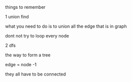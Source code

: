 things to remember 

1 union find

what you need to do is to union all the edge that is in graph

dont not try to loop every node


2 dfs

the way to form a tree

edge = node -1

they all have to be connected
